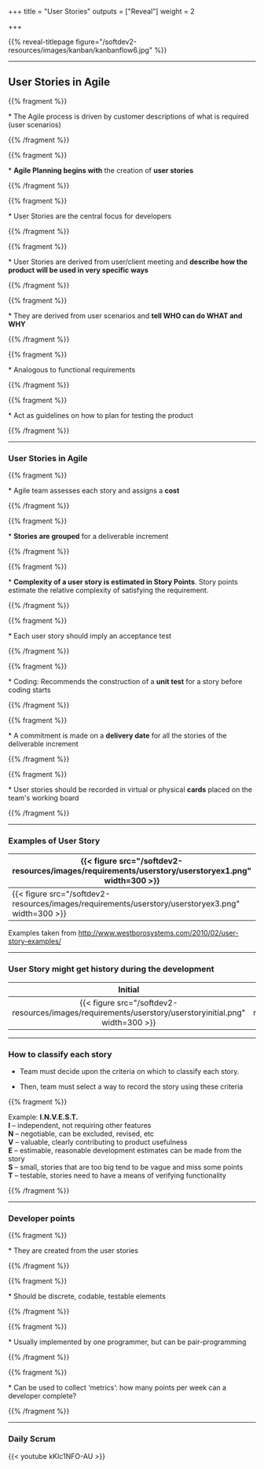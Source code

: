 +++
title = "User Stories"
outputs = ["Reveal"]
weight = 2

+++

{{% reveal-titlepage figure="/softdev2-resources/images/kanban/kanbanflow6.jpg" %}}

---

## User Stories in Agile

{{% fragment %}} <p align='left'> * The Agile process is driven by customer descriptions of what is required (user scenarios) </p> {{% /fragment %}}

{{% fragment %}} <p align='left'> * <b>Agile Planning begins with</b> the creation of <b>user stories</b> </p> {{% /fragment %}}

{{% fragment %}} <p align='left'> * User Stories are the central focus for developers </p> {{% /fragment %}}

{{% fragment %}} <p align='left'> * User Stories are derived from user/client meeting and <b>describe how the product will be used in very specific ways</b></p> {{% /fragment %}}

{{% fragment %}} <p align='left'> * They are derived from user scenarios and <b>tell WHO can do WHAT and WHY</b> </p> {{% /fragment %}}

{{% fragment %}} <p align='left'> * Analogous to functional requirements </p> {{% /fragment %}}
    
{{% fragment %}} <p align='left'> * Act as guidelines on how to plan for testing the product </p> {{% /fragment %}}

---

### User Stories in Agile

{{% fragment %}} <p align='left'> * Agile team assesses each story and assigns a <b>cost</b></p> {{% /fragment %}}

{{% fragment %}} <p align='left'> * <b>Stories are grouped</b> for a deliverable increment </p> {{% /fragment %}}

{{% fragment %}} <p align='left'> * <b>Complexity of a user story is estimated in Story Points</b>. Story points estimate the relative complexity of satisfying the requirement. </p> {{% /fragment %}}

{{% fragment %}} <p align='left'> * Each user story should imply an acceptance test </p> {{% /fragment %}}

{{% fragment %}} <p align='left'> * Coding: Recommends the construction of a <b>unit test</b> for a story before coding starts </p> {{% /fragment %}}

{{% fragment %}} <p align='left'> * A commitment is made on a <b>delivery date</b> for all the stories of the deliverable increment </p> {{% /fragment %}}

{{% fragment %}} <p align='left'> * User stories should be recorded in virtual or physical <b>cards</b> placed on the team's working board </p> {{% /fragment %}}

---

### Examples of User Story

| {{< figure src="/softdev2-resources/images/requirements/userstory/userstoryex1.png" width=300 >}}     | {{< figure src="/softdev2-resources/images/requirements/userstory/userstoryex2.png" width=300 >}}        |
| ------------- |:-------------:|
| {{< figure src="/softdev2-resources/images/requirements/userstory/userstoryex3.png" width=300 >}}     | {{< figure src="/softdev2-resources/images/requirements/userstory/userstoryex4.png" width=300 >}} | 


Examples taken from http://www.westborosystems.com/2010/02/user-story-examples/


---

### User Story might get history during the development

| Initial | Final |
|:-------------:|:-------------:|
| {{< figure src="/softdev2-resources/images/requirements/userstory/userstoryinitial.png" width=300 >}} | {{< figure src="/softdev2-resources/images/requirements/userstory/userstoryfinal.png" width=300 >}} |

---

### How to classify each story

* Team must decide upon the criteria on which to classify each story.

* Then, team must select a way to record the story using these criteria

{{% fragment %}} <p align='left'> Example: <b>I.N.V.E.S.T.</b><br> 
    <b>I</b> – independent, not requiring other features<br>
    <b>N</b> – negotiable, can be excluded, revised, etc<br>
    <b>V</b> – valuable, clearly contributing to product usefulness<br>
    <b>E</b> – estimable, reasonable development estimates can be made from the story<br>
    <b>S</b> – small, stories that are too big tend to be vague and miss some points<br>
    <b>T</b> – testable, stories need to have a means of verifying functionality
</p> 
{{% /fragment %}}

---

### Developer points

{{% fragment %}} <p align='left'> * They are created from the user stories </p> {{% /fragment %}}

{{% fragment %}} <p align='left'> * Should be discrete, codable, testable elements </p> {{% /fragment %}}

{{% fragment %}} <p align='left'> * Usually implemented by one programmer, but can be pair-programming </p> {{% /fragment %}}

{{% fragment %}} <p align='left'> * Can be used to collect ‘metrics’: how many points per week can a developer complete? </p> {{% /fragment %}}

---

### Daily Scrum

<div style="width: 50%">
{{< youtube kKIc1NFO-AU >}}
</div>
    
